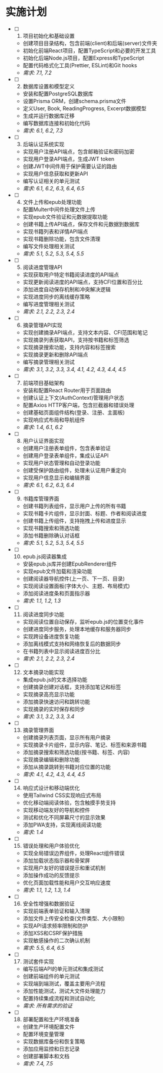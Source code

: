# 实施计划

- [ ] 1. 项目初始化和基础设置
  - 创建项目目录结构，包含前端(client)和后端(server)文件夹
  - 初始化前端React项目，配置TypeScript和必要的开发工具
  - 初始化后端Node.js项目，配置Express和TypeScript
  - 配置代码格式化工具(Prettier, ESLint)和Git hooks
  - _需求: 7.1, 7.2_

- [ ] 2. 数据库设置和模型定义
  - 安装和配置PostgreSQL数据库
  - 设置Prisma ORM，创建schema.prisma文件
  - 定义User, Book, ReadingProgress, Excerpt数据模型
  - 生成并运行数据库迁移
  - 编写数据库连接和初始化代码
  - _需求: 6.1, 6.2, 7.3_

- [ ] 3. 后端认证系统实现
  - 实现用户注册API端点，包含邮箱验证和密码加密
  - 实现用户登录API端点，生成JWT token
  - 创建JWT中间件用于保护需要认证的路由
  - 实现用户信息获取和更新API
  - 编写认证相关的单元测试
  - _需求: 6.1, 6.2, 6.3, 6.4, 6.5_

- [ ] 4. 文件上传和epub处理功能
  - 配置Multer中间件处理文件上传
  - 实现epub文件验证和元数据提取功能
  - 创建书籍上传API端点，保存文件和元数据到数据库
  - 实现书籍列表和详情API端点
  - 实现书籍删除功能，包含文件清理
  - 编写文件处理相关测试
  - _需求: 5.1, 5.2, 5.3, 5.4, 5.5_

- [ ] 5. 阅读进度管理API
  - 实现获取用户特定书籍阅读进度的API端点
  - 实现更新阅读进度的API端点，支持CFI位置和百分比
  - 添加进度自动保存机制和冲突解决逻辑
  - 实现进度同步的离线缓存策略
  - 编写进度管理相关测试
  - _需求: 2.1, 2.2, 2.3, 2.4_

- [ ] 6. 摘录管理API实现
  - 实现创建摘录API端点，支持文本内容、CFI范围和笔记
  - 实现摘录列表获取API，支持按书籍和标签筛选
  - 实现摘录搜索功能，支持内容和标签搜索
  - 实现摘录更新和删除API端点
  - 编写摘录管理相关测试
  - _需求: 3.1, 3.2, 3.3, 3.4, 4.1, 4.2, 4.3, 4.4, 4.5_

- [ ] 7. 前端项目基础架构
  - 安装和配置React Router用于页面路由
  - 创建认证上下文(AuthContext)管理用户状态
  - 配置Axios HTTP客户端，包含拦截器和错误处理
  - 创建基础页面组件结构(登录、注册、主面板)
  - 实现响应式布局和导航组件
  - _需求: 1.4, 6.1, 6.2_

- [ ] 8. 用户认证界面实现
  - 创建用户注册表单组件，包含表单验证
  - 创建用户登录表单组件，集成认证API
  - 实现用户状态管理和自动登录功能
  - 创建受保护路由组件，处理未认证用户重定向
  - 实现用户信息显示和编辑界面
  - _需求: 6.1, 6.2, 6.3, 6.4_

- [ ] 9. 书籍库管理界面
  - 创建书籍列表组件，显示用户上传的所有书籍
  - 实现书籍卡片组件，显示封面、标题、作者和阅读进度
  - 创建书籍上传组件，支持拖拽上传和进度显示
  - 实现书籍搜索和筛选功能
  - 添加书籍删除确认对话框
  - _需求: 5.1, 5.2, 5.3, 5.4, 5.5_

- [ ] 10. epub.js阅读器集成
  - 安装epub.js库并创建EpubRenderer组件
  - 实现epub文件加载和渲染功能
  - 创建阅读器导航控件(上一页、下一页、目录)
  - 实现阅读设置面板(字体大小、主题、布局模式)
  - 添加阅读进度条和页面指示器
  - _需求: 1.1, 1.2, 1.3_

- [ ] 11. 阅读进度同步功能
  - 实现阅读位置自动保存，监听epub.js的位置变化事件
  - 创建进度同步服务，处理本地缓存和服务器同步
  - 实现跨设备进度恢复功能
  - 添加离线模式支持和网络恢复后的数据同步
  - 在书籍列表中显示阅读进度百分比
  - _需求: 2.1, 2.2, 2.3, 2.4_

- [ ] 12. 文本摘录功能实现
  - 集成epub.js的文本选择功能
  - 创建摘录创建对话框，支持添加笔记和标签
  - 实现摘录高亮显示功能
  - 添加摘录快速访问和跳转功能
  - 实现摘录的实时保存和同步
  - _需求: 3.1, 3.2, 3.3, 3.4_

- [ ] 13. 摘录管理界面
  - 创建摘录列表页面，显示所有用户摘录
  - 实现摘录卡片组件，显示内容、笔记、标签和来源书籍
  - 添加摘录搜索和筛选功能(按书籍、标签、内容)
  - 实现摘录编辑和删除功能
  - 添加从摘录跳转到书籍对应位置的功能
  - _需求: 4.1, 4.2, 4.3, 4.4, 4.5_

- [ ] 14. 响应式设计和移动端优化
  - 使用Tailwind CSS实现响应式布局
  - 优化移动端阅读体验，包含触摸手势支持
  - 实现移动端友好的导航和控件
  - 测试和优化不同屏幕尺寸的显示效果
  - 添加PWA支持，实现离线阅读功能
  - _需求: 1.4_

- [ ] 15. 错误处理和用户体验优化
  - 实现全局错误边界组件，处理React组件错误
  - 添加加载状态指示器和骨架屏
  - 实现用户友好的错误提示和重试机制
  - 添加操作成功的反馈提示
  - 优化页面加载性能和用户交互响应速度
  - _需求: 1.1, 1.2, 1.3, 1.4_

- [ ] 16. 安全性增强和数据验证
  - 实现前端表单验证和输入清理
  - 添加文件上传安全检查(文件类型、大小限制)
  - 实现API请求频率限制和防护
  - 添加XSS和CSRF保护措施
  - 实现敏感操作的二次确认机制
  - _需求: 5.5, 6.4, 6.5_

- [ ] 17. 测试套件实现
  - 编写后端API的单元测试和集成测试
  - 创建前端组件的单元测试
  - 实现端到端测试，覆盖主要用户流程
  - 添加性能测试，测试大文件处理能力
  - 配置持续集成流程和测试自动化
  - _需求: 所有需求的验证_

- [ ] 18. 部署配置和生产环境准备
  - 创建生产环境配置文件
  - 配置环境变量管理
  - 实现数据库备份和恢复策略
  - 添加应用监控和日志记录
  - 创建部署脚本和文档
  - _需求: 7.4, 7.5_